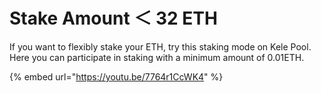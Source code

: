 # Stake Amount ＜ 32 ETH

If you want to flexibly stake your ETH, try this staking mode on Kele Pool. Here you can participate in staking with a minimum amount of 0.01ETH.

{% embed url="https://youtu.be/7764r1CcWK4" %}
